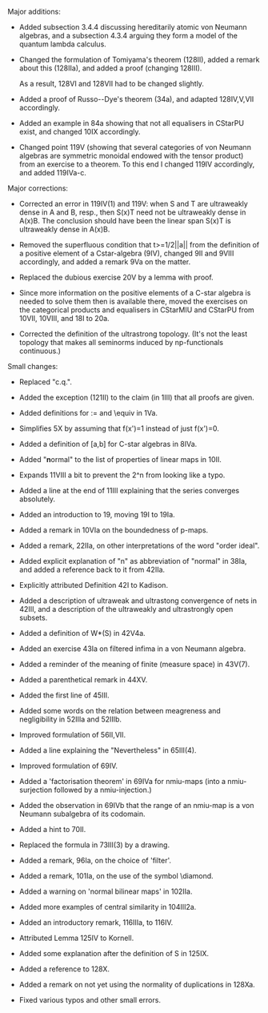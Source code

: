 Major additions:

* Added subsection 3.4.4 discussing hereditarily atomic von Neumann algebras, 
  and a subsection 4.3.4 arguing they form a model of 
  the quantum lambda calculus.

* Changed the formulation of Tomiyama's theorem (128II),
    added a remark about this (128IIa), and added a proof
    (changing 128III).
    
    As a result, 128VI and 128VII had to be changed slightly.

* Added a proof of Russo--Dye's theorem (34a), and adapted
  128IV,V,VII accordingly.

* Added an example in 84a showing that not all equalisers in CStarPU exist,
  and changed 10IX accordingly.

* Changed point 119V (showing that several categories of von Neumann algebras
  are symmetric monoidal endowed with the tensor product) from an
  exercise to a theorem.  To this end I changed 119IV accordingly,
  and added  119IVa-c.

Major corrections:

* Corrected an error in 119IV(1) and 119V: when S and T are ultraweakly dense
  in A and B, resp., then S(x)T need not be ultraweakly dense in A(x)B.
  The conclusion should have been the linear span S(x)T is ultraweakly
  dense in A(x)B.

* Removed the superfluous condition that t>=1/2||a|| from the definition 
  of a positive element of a Cstar-algebra (9IV), changed 9II and 9VIII
  accordingly, and added a remark 9Va on the matter.

* Replaced the dubious exercise 20V by a lemma with proof.

* Since more information on the positive elements of a C-star algebra
  is needed to solve them then is available there, moved the exercises on 
  the categorical products and equalisers in CStarMIU and CStarPU 
  from 10VII, 10VIII, and 18I to 20a.

* Corrected the definition of the ultrastrong topology. (It's not the least
  topology that makes all seminorms induced by np-functionals continuous.)

Small changes:

* Replaced "c.q.".

* Added the exception (121II) to the claim (in 1III) that all proofs are given.

* Added definitions for := and \equiv in 1Va.

* Simplifies 5X by assuming that f(x')=1 instead of just f(x')=0.

* Added a definition of [a,b] for C-star algebras in 8IVa.

* Added "**n**ormal" to the list of properties of linear maps in 10II.

* Expands 11VIII a bit to prevent the 2^n from looking like a typo.

* Added a line at the end of 11III explaining that 
  the series converges absolutely.

* Added an introduction to 19, moving 19I to 19Ia.

* Added a remark in 10VIa on the boundedness of p-maps.

* Added a remark, 22IIa, on other interpretations of the word "order ideal".

* Added explicit explanation of "n" as abbreviation of "normal" in 38Ia,
  and added a reference back to it from 42IIa.

* Explicitly attributed Definition 42I to Kadison.

* Added a description of ultraweak and ultrastong convergence of nets in 42III,
  and a description of the ultraweakly and ultrastrongly open subsets.

* Added a definition of W\*(S) in 42V4a.

* Added an exercise 43Ia on filtered infima in a von Neumann algebra.

* Added a reminder of the meaning of finite (measure space) in 43V(7).

* Added a parenthetical remark in 44XV.

* Added the first line of 45III.

* Added some words on the relation between meagreness and negligibility
  in 52IIIa and 52IIIb.

* Improved formulation of 56II,VII.

* Added a line explaining the "Nevertheless" in 65III(4).

* Improved formulation of 69IV.

* Added a 'factorisation theorem' in 69IVa for nmiu-maps (into a 
  nmiu-surjection followed by a nmiu-injection.)

* Added the observation in 69IVb that the range of an nmiu-map is a
  von Neumann subalgebra of its codomain.

* Added a hint to 70II.

* Replaced the formula in 73III(3) by a drawing.

* Added a remark, 96Ia, on the choice of 'filter'.

* Added a remark, 101Ia, on the use of the symbol \diamond.

* Added a warning on 'normal bilinear maps' in 102IIa.

* Added more examples of central similarity in 104III2a.

* Added an introductory remark, 116IIIa, to 116IV.

* Attributed Lemma 125IV to Kornell.

* Added some explanation after the definition of S in 125IX.

* Added a reference to 128X.

* Added a remark on not yet using the normality of duplications in 128Xa.

* Fixed various typos and other small errors.


